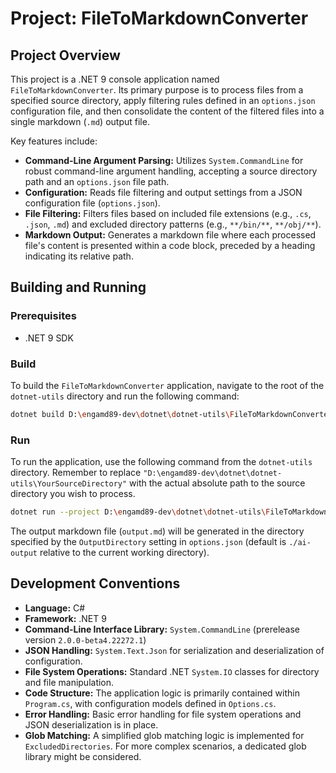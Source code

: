 # Project: FileToMarkdownConverter

## Project Overview

This project is a .NET 9 console application named `FileToMarkdownConverter`. Its primary purpose is to process files from a specified source directory, apply filtering rules defined in an `options.json` configuration file, and then consolidate the content of the filtered files into a single markdown (`.md`) output file.

Key features include:
*   **Command-Line Argument Parsing:** Utilizes `System.CommandLine` for robust command-line argument handling, accepting a source directory path and an `options.json` file path.
*   **Configuration:** Reads file filtering and output settings from a JSON configuration file (`options.json`).
*   **File Filtering:** Filters files based on included file extensions (e.g., `.cs`, `.json`, `.md`) and excluded directory patterns (e.g., `**/bin/**`, `**/obj/**`).
*   **Markdown Output:** Generates a markdown file where each processed file's content is presented within a code block, preceded by a heading indicating its relative path.

## Building and Running

### Prerequisites
*   .NET 9 SDK

### Build
To build the `FileToMarkdownConverter` application, navigate to the root of the `dotnet-utils` directory and run the following command:

```bash
dotnet build D:\engamd89-dev\dotnet\dotnet-utils\FileToMarkdownConverter
```

### Run
To run the application, use the following command from the `dotnet-utils` directory. Remember to replace `"D:\engamd89-dev\dotnet\dotnet-utils\YourSourceDirectory"` with the actual absolute path to the source directory you wish to process.

```bash
dotnet run --project D:\engamd89-dev\dotnet\dotnet-utils\FileToMarkdownConverter -- --source "D:\engamd89-dev\dotnet\dotnet-utils\YourSourceDirectory" --options "D:\engamd89-dev\dotnet\dotnet-utils\options.json"
```

The output markdown file (`output.md`) will be generated in the directory specified by the `OutputDirectory` setting in `options.json` (default is `./ai-output` relative to the current working directory).

## Development Conventions

*   **Language:** C#
*   **Framework:** .NET 9
*   **Command-Line Interface Library:** `System.CommandLine` (prerelease version `2.0.0-beta4.22272.1`)
*   **JSON Handling:** `System.Text.Json` for serialization and deserialization of configuration.
*   **File System Operations:** Standard .NET `System.IO` classes for directory and file manipulation.
*   **Code Structure:** The application logic is primarily contained within `Program.cs`, with configuration models defined in `Options.cs`.
*   **Error Handling:** Basic error handling for file system operations and JSON deserialization is in place.
*   **Glob Matching:** A simplified glob matching logic is implemented for `ExcludedDirectories`. For more complex scenarios, a dedicated glob library might be considered.
